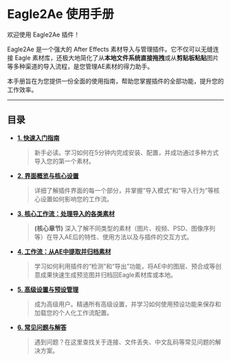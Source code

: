 # Eagle2Ae 使用手册

欢迎使用 Eagle2Ae 插件！

Eagle2Ae 是一个强大的 After Effects 素材导入与管理插件。它不仅可以无缝连接 Eagle 素材库，还极大地简化了从**本地文件系统直接拖拽**或从**剪贴板粘贴**图片等多种渠道的导入流程，是您管理AE素材的得力助手。

本手册旨在为您提供一份全面的使用指南，帮助您掌握插件的全部功能，提升您的工作效率。

---

## 目录

*   [**1. 快速入门指南**](./1-快速入门指南.md)
    > 新手必读。学习如何在5分钟内完成安装、配置，并成功通过多种方式导入您的第一个素材。

*   [**2. 界面概览与核心设置**](./2-界面概览与核心设置.md)
    > 详细了解插件界面的每一个部分，并掌握“导入模式”和“导入行为”等核心设置如何影响您的工作流。

*   [**3. 核心工作流：处理导入的各类素材**](./3-核心工作流：处理导入的各类素材.md)
    > **(核心章节)** 深入了解不同类型的素材（图片、视频、PSD、图像序列等）在导入AE后的特性、使用方法以及与插件的交互方式。

*   [**4. 工作流：从AE中提取并归档素材**](./4-工作流：从AE中提取并归档素材.md)
    > 学习如何利用插件的“检测”和“导出”功能，将AE中的图层、预合成等创意成果快速生成预览图并归档回Eagle素材库或本地。

*   [**5. 高级设置与预设管理**](./5-高级设置与预设管理.md)
    > 成为高级用户。精通所有高级设置，并学习如何使用预设功能来保存和加载您的个人化工作流配置。

*   [**6. 常见问题与解答**](./6-常见问题与解答.md)
    > 遇到问题？在这里查找关于连接、文件丢失、中文乱码等常见问题的解决方案。